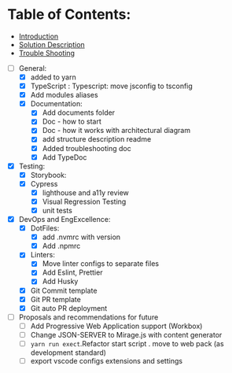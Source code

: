 # Table of Contents:

- [Introduction](./docs/01-introduction.md)
- [Solution Description](./docs/02-solution-description.md)
- [Trouble Shooting](./docs/03-troubleshooting.md)

- [ ] General:
  - [x] added to yarn
  - [x] TypeScript : Typescript: move jsconfig to tsconfig
  - [x] Add modules aliases
  - [x] Documentation:
    - [x] Add documents folder
    - [x] Doc - how to start
    - [x] Doc - how it works with architectural diagram
    - [x] add structure description readme
    - [x] Added troubleshooting doc
    - [x] Add TypeDoc
- [x] Testing:
  - [x] Storybook:
  - [x] Cypress
    - [x] lighthouse and a11y review
    - [x] Visual Regression Testing
    - [x] unit tests
- [x] DevOps and EngExcellence:
  - [x] DotFiles:
    - [x] add .nvmrc with version
    - [x] Add .npmrc
  - [x] Linters:
    - [x] Move linter configs to separate files
    - [x] Add Eslint, Prettier
    - [x] Add Husky
  - [x] Git Commit template
  - [x] Git PR template
  - [x] Git auto PR deployment
- [ ] Proposals and recommendations for future
  - [ ] Add Progressive Web Application support (Workbox)
  - [ ] Change JSON-SERVER to Mirage.js with content generator
  - [ ] `yarn run exect`.Refactor start script . move to web pack (as
        development standard)
  - [ ] export vscode configs extensions and settings
